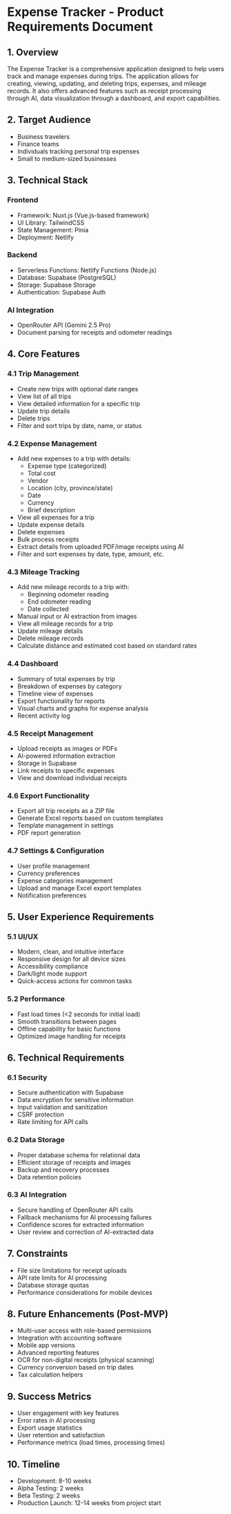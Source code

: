# Expense Tracker - Product Requirements Document

## 1. Overview

The Expense Tracker is a comprehensive application designed to help users track and manage expenses during trips. The application allows for creating, viewing, updating, and deleting trips, expenses, and mileage records. It also offers advanced features such as receipt processing through AI, data visualization through a dashboard, and export capabilities.

## 2. Target Audience

- Business travelers
- Finance teams
- Individuals tracking personal trip expenses
- Small to medium-sized businesses

## 3. Technical Stack

### Frontend
- Framework: Nuxt.js (Vue.js-based framework)
- UI Library: TailwindCSS
- State Management: Pinia
- Deployment: Netlify

### Backend
- Serverless Functions: Netlify Functions (Node.js)
- Database: Supabase (PostgreSQL)
- Storage: Supabase Storage
- Authentication: Supabase Auth

### AI Integration
- OpenRouter API (Gemini 2.5 Pro)
- Document parsing for receipts and odometer readings

## 4. Core Features

### 4.1 Trip Management
- Create new trips with optional date ranges
- View list of all trips
- View detailed information for a specific trip
- Update trip details
- Delete trips
- Filter and sort trips by date, name, or status

### 4.2 Expense Management
- Add new expenses to a trip with details:
  - Expense type (categorized)
  - Total cost
  - Vendor
  - Location (city, province/state)
  - Date
  - Currency
  - Brief description
- View all expenses for a trip
- Update expense details
- Delete expenses
- Bulk process receipts
- Extract details from uploaded PDF/image receipts using AI
- Filter and sort expenses by date, type, amount, etc.

### 4.3 Mileage Tracking
- Add new mileage records to a trip with:
  - Beginning odometer reading
  - End odometer reading
  - Date collected
- Manual input or AI extraction from images
- View all mileage records for a trip
- Update mileage details
- Delete mileage records
- Calculate distance and estimated cost based on standard rates

### 4.4 Dashboard
- Summary of total expenses by trip
- Breakdown of expenses by category
- Timeline view of expenses
- Export functionality for reports
- Visual charts and graphs for expense analysis
- Recent activity log

### 4.5 Receipt Management
- Upload receipts as images or PDFs
- AI-powered information extraction
- Storage in Supabase
- Link receipts to specific expenses
- View and download individual receipts

### 4.6 Export Functionality
- Export all trip receipts as a ZIP file
- Generate Excel reports based on custom templates
- Template management in settings
- PDF report generation

### 4.7 Settings & Configuration
- User profile management
- Currency preferences
- Expense categories management
- Upload and manage Excel export templates
- Notification preferences

## 5. User Experience Requirements

### 5.1 UI/UX
- Modern, clean, and intuitive interface
- Responsive design for all device sizes
- Accessibility compliance
- Dark/light mode support
- Quick-access actions for common tasks

### 5.2 Performance
- Fast load times (<2 seconds for initial load)
- Smooth transitions between pages
- Offline capability for basic functions
- Optimized image handling for receipts

## 6. Technical Requirements

### 6.1 Security
- Secure authentication with Supabase
- Data encryption for sensitive information
- Input validation and sanitization
- CSRF protection
- Rate limiting for API calls

### 6.2 Data Storage
- Proper database schema for relational data
- Efficient storage of receipts and images
- Backup and recovery processes
- Data retention policies

### 6.3 AI Integration
- Secure handling of OpenRouter API calls
- Fallback mechanisms for AI processing failures
- Confidence scores for extracted information
- User review and correction of AI-extracted data

## 7. Constraints

- File size limitations for receipt uploads
- API rate limits for AI processing
- Database storage quotas
- Performance considerations for mobile devices

## 8. Future Enhancements (Post-MVP)

- Multi-user access with role-based permissions
- Integration with accounting software
- Mobile app versions
- Advanced reporting features
- OCR for non-digital receipts (physical scanning)
- Currency conversion based on trip dates
- Tax calculation helpers

## 9. Success Metrics

- User engagement with key features
- Error rates in AI processing
- Export usage statistics
- User retention and satisfaction
- Performance metrics (load times, processing times)

## 10. Timeline

- Development: 8-10 weeks
- Alpha Testing: 2 weeks
- Beta Testing: 2 weeks
- Production Launch: 12-14 weeks from project start